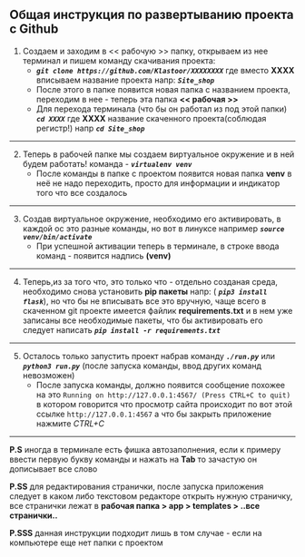 ## Общая инструкция по развертыванию проекта с Github

1.  Создаем и заходим в << рабочую >> папку, открываем из нее терминал и пишем команду скачивания проекта:  
    * ***```git clone https://github.com/Klastoor/XXXXXXXX```*** где вместо **ХХХХ** вписываем название проекта напр: 
    ***```Site_shop```***
    *   После этого в папке появится новая папка с названием проекта, переходим в нее - теперь эта папка **<< рабочая >>**
    *   Для перехода терминала (что бы он работал из под этой папки) 
    ***```cd XXXX```*** где **XXXX** название скаченного проекта(соблюдая регистр!) напр 
    ***```cd Site_shop```***

* * *

2.  Теперь в рабочей папке мы создаем виртуальное окружение и в ней будем работать! команда - ***```virtualenv venv```***
    *   После команды в папке с проектом появится новая папка **venv** в неё не надо переходить, просто для информации и индикатор того что все создалось

* * *

3.  Создав виртуальное окружение, необходимо его активировать, в каждой ос это разные команды, но вот в линуксе например 
***```source venv/bin/activate```***
    *   При успешной активации теперь в терминале, в строке ввода команд - появится надпись **(venv)**

* * *

4.  Теперь,из за того что, это только что - отдельно созданая среда, необходимо снова установить **pip пакеты** напр: (
***```pip3 install flask```***), но что бы не вписывать все это вручную, чаще всего в скаченном git проекте имеется файлик **requirements.txt** и в нем уже записаны все необходимые пакеты, что бы активировать его следует написать 
***```pip install -r requirements.txt```***

* * *

5.  Осталось только запустить проект набрав команду 
***```./run.py```*** или 
***```python3 run.py```*** (после запуска команды, ввод других команд невозможен)
    *   После запуска команды, должно появится сообщение похожее на это `Running on http://127.0.0.1:4567/ (Press CTRL+C to quit)` в котором говорится что просмотр сайта происходит по вот этой ссылке `http://127.0.0.1:4567` а что бы закрыть приложение нажмите *CTRL+C*

* * *

<span>**P.S** иногда в терминале есть фишка автозаполнения, если к примеру ввести первую букву команды и нажать на **Tab** то зачастую он дописывает все слово</span>

<span>**P.SS** для редактирования странички, после запуска приложения следует в каком либо текстовом редакторе открыть нужную страничку, все странички лежат в **рабочая папка > app > templates > ..все странички..**</span>

<span>**P.SSS** данная инструкции подходит лишь в том случае - если на компьютере еще нет папки с проектом</span>
